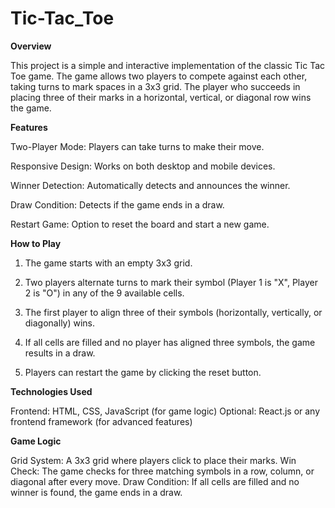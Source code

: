 # Tic-Tac_Toe

**Overview**

This project is a simple and interactive implementation of the classic Tic Tac Toe game. The game allows two players to compete against each other, taking turns to mark spaces in a 3x3 grid. The player who succeeds in placing three of their marks in a horizontal, vertical, or diagonal row wins the game.

**Features**

Two-Player Mode: Players can take turns to make their move.

Responsive Design: Works on both desktop and mobile devices.

Winner Detection: Automatically detects and announces the winner.

Draw Condition: Detects if the game ends in a draw.

Restart Game: Option to reset the board and start a new game.

**How to Play**

1) The game starts with an empty 3x3 grid.

2) Two players alternate turns to mark their symbol (Player 1 is "X", Player 2 is "O") in any of the 9 available cells.
3) The first player to align three of their symbols (horizontally, vertically, or diagonally) wins.
4) If all cells are filled and no player has aligned three symbols, the game results in a draw.
5) Players can restart the game by clicking the reset button.
 
 **Technologies Used**

Frontend: HTML, CSS, JavaScript (for game logic)
Optional: React.js or any frontend framework (for advanced features)

**Game Logic**

Grid System: A 3x3 grid where players click to place their marks.
Win Check: The game checks for three matching symbols in a row, column, or diagonal after every move.
Draw Condition: If all cells are filled and no winner is found, the game ends in a draw.
